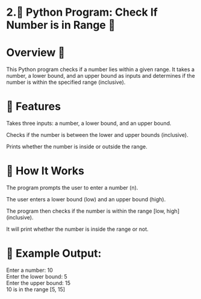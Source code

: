 # 2.🔢 Python Program: Check If Number is in Range 🎯
# Overview 📝
This Python program checks if a number lies within a given range. It takes a number, a lower bound, and an upper bound as inputs and determines if the number is within the specified range (inclusive).

# 🔧 Features
Takes three inputs: a number, a lower bound, and an upper bound.

Checks if the number is between the lower and upper bounds (inclusive).

Prints whether the number is inside or outside the range.

# 🚀 How It Works
The program prompts the user to enter a number (n).

The user enters a lower bound (low) and an upper bound (high).

The program then checks if the number is within the range [low, high] (inclusive).

It will print whether the number is inside the range or not.

# 📝 Example Output:
Enter a number: 10  
Enter the lower bound: 5  
Enter the upper bound: 15  
10 is in the range [5, 15]